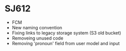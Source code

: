 # SJ612

- FCM
- New naming convention
- Fixing links to legacy storage system (S3 old bucket)
- Removeing unused code
- Removing 'pronoun' field from user model and input